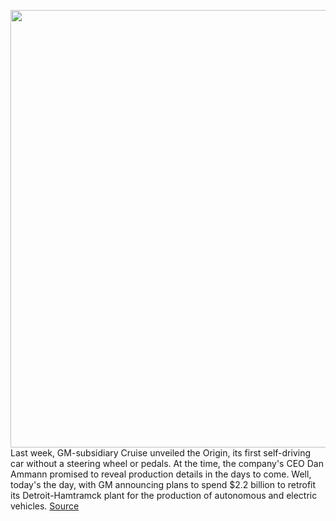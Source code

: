 <img src='https://cdn.vox-cdn.com/thumbor/sXGGz1Trirmm4VWemA8zeBC-VbU=/0x0:2040x1360/1200x800/filters:focal(857x517:1183x843)/cdn.vox-cdn.com/uploads/chorus_image/image/66172978/vpavic_200121_3874_0010.0.jpg' width='700px' /><br/>
Last week, GM-subsidiary Cruise unveiled the Origin, its first self-driving car without a steering wheel or pedals. At the time, the company's CEO Dan Ammann promised to reveal production details in the days to come. Well, today's the day, with GM announcing plans to spend $2.2 billion to retrofit its Detroit-Hamtramck plant for the production of autonomous and electric vehicles.
<a href='https://www.theverge.com/2020/1/27/21083356/gm-cruise-ev-av-production-announcement-detroit-hamtramck-origin'> Source <a/>